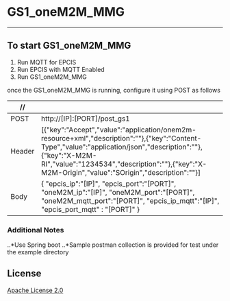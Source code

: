 # GS1_oneM2M_MMG
------------------------------------

## To start GS1_oneM2M_MMG 

1. Run MQTT for EPCIS 
2. Run EPCIS with MQTT Enabled 
3. Run GS1_oneM2M_MMG 

once the GS1_oneM2M_MMG  is running, configure it using POST as follows

|  // |       |
| ------------- | ------------- |
| POST   | http://[IP]:[PORT]/post_gs1 |
| Header    | [{"key":"Accept","value":"application/onem2m-resource+xml","description":""},{"key":"Content-Type","value":"application/json","description":""},{"key":"X-M2M-RI","value":"1234534","description":""},{"key":"X-M2M-Origin","value":"SOrigin","description":""}]   |
| Body   | { "epcis_ip":"[IP]",  "epcis_port":"[PORT]",  "oneM2M_ip":"[IP]",  "oneM2M_port":"[PORT]",  "oneM2M_mqtt_port":"[PORT]", "epcis_ip_mqtt":"[IP]",  "epcis_port_mqtt" : "[PORT]" }   |


### Additional Notes 
..*Use Spring boot
..*Sample postman collection is provided for test under the example directory

## License
[Apache License 2.0](https://github.com/yalewkidane/GS1_oneM2M_MMG/blob/master/LICENSE)
